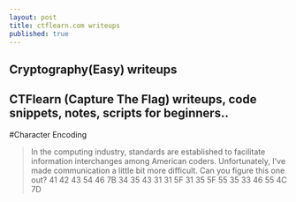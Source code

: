 ```yaml
---
layout: post
title: ctflearn.com writeups
published: true
---
```


Cryptography(Easy) writeups
---
CTFlearn (Capture The Flag) writeups, code snippets, notes, scripts for beginners..
---

#Character Encoding
>In the computing industry, standards are established to facilitate information interchanges among American coders. Unfortunately, I've made communication a little bit more difficult. Can you figure this one out? 41 42 43 54 46 7B 34 35 43 31 31 5F 31 35 5F 55 35 33 46 55 4C 7D

